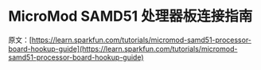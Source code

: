 # MicroMod SAMD51 处理器板连接指南

原文：[https://learn.sparkfun.com/tutorials/micromod-samd51-processor-board-hookup-guide](https://learn.sparkfun.com/tutorials/micromod-samd51-processor-board-hookup-guide)